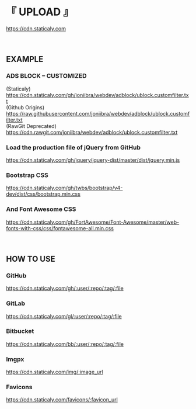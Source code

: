 # 『 UPLOAD 』

https://cdn.staticaly.com
<br /><br /><br />


## EXAMPLE

### ADS BLOCK – CUSTOMIZED
(Staticaly) https://cdn.staticaly.com/gh/joniibra/webdev/adblock/ublock.customfilter.txt
<br />(Github Origins) https://raw.githubusercontent.com/joniibra/webdev/adblock/ublock.customfilter.txt
<br />(RawGit Deprecated) https://cdn.rawgit.com/joniibra/webdev/adblock/ublock.customfilter.txt
<br />
### Load the production file of jQuery from GitHub
https://cdn.staticaly.com/gh/jquery/jquery-dist/master/dist/jquery.min.js
<br />
### Bootstrap CSS
https://cdn.staticaly.com/gh/twbs/bootstrap/v4-dev/dist/css/bootstrap.min.css
<br />
### And Font Awesome CSS
https://cdn.staticaly.com/gh/FortAwesome/Font-Awesome/master/web-fonts-with-css/css/fontawesome-all.min.css
<br /><br /><br />


## HOW TO USE

### GitHub
https://cdn.staticaly.com/gh/:user/:repo/:tag/:file
<br />
### GitLab
https://cdn.staticaly.com/gl/:user/:repo/:tag/:file
<br />
### Bitbucket
https://cdn.staticaly.com/bb/:user/:repo/:tag/:file
<br />
### Imgpx
https://cdn.staticaly.com/img/:image_url
<br />
### Favicons
https://cdn.staticaly.com/favicons/:favicon_url
<br /><br /><br />

